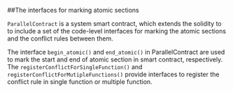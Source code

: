 ##The interfaces for marking atomic sections

`ParallelContract` is a system smart contract, which extends the solidity to to include a set of the code-level interfaces for marking the atomic sections and the conflict rules between them.

The interface `begin_atomic()` and `end_atomic()` in ParallelContract are used to mark the start and end of atomic section in smart contract, respectively. 
The `registerConflictForSingleFunction()` and `registerConflictForMutipleFunctions()` provide interfaces to register the conflict rule in single function or multiple function.